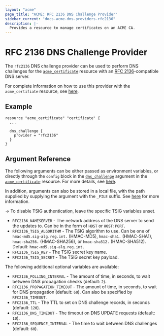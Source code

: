 ```yaml
---
layout: "acme"
page_title: "ACME: RFC 2136 DNS Challenge Provider"
sidebar_current: "docs-acme-dns-providers-rfc2136"
description: |-
  Provides a resource to manage certificates on an ACME CA.
---
```


# RFC 2136 DNS Challenge Provider

The `rfc2136` DNS challenge provider can be used to perform DNS challenges for
the [`acme_certificate`][resource-acme-certificate] resource with
an [RFC 2136][provider-service-page]-compatible DNS server.

[resource-acme-certificate]: /docs/providers/acme/r/certificate.html
[provider-service-page]: https://tools.ietf.org/html/rfc2136

For complete information on how to use this provider with the `acme_certifiate`
resource, see [here][resource-acme-certificate-dns-challenges].

[resource-acme-certificate-dns-challenges]: /docs/providers/acme/r/certificate.html#using-dns-challenges

## Example

```hcl
resource "acme_certificate" "certificate" {
  ...

  dns_challenge {
    provider = "rfc2136"
  }
}
```

## Argument Reference

The following arguments can be either passed as environment variables, or
directly through the `config` block in the
[`dns_challenge`][resource-acme-certificate-dns-challenge-arg] argument in the
[`acme_certificate`][resource-acme-certificate] resource. For more details, see
[here][resource-acme-certificate-dns-challenges].

[resource-acme-certificate-dns-challenge-arg]: /docs/providers/acme/r/certificate.html#dns_challenge

In addition, arguments can also be stored in a local file, with the path
supplied by supplying the argument with the `_FILE` suffix. See
[here][acme-certificate-file-arg-example] for more information.

[acme-certificate-file-arg-example]: /docs/providers/acme/r/certificate.html#using-variable-files-for-provider-arguments

-> To disable TSIG authentication, leave the specific TSIG variables unset.

* `RFC2136_NAMESERVER` - The network address of the DNS server to send the
  updates to. Can be in the form of `HOST` or `HOST:PORT`.
* `RFC2136_TSIG_ALGORITHM` - The TSIG algorithm to use. Can be one of
  `hmac-md5.sig-alg.reg.int.` (HMAC-MD5), `hmac-sha1.` (HMAC-SHA1),
  `hmac-sha256.` (HMAC-SHA256), or `hmac-sha512.` (HMAC-SHA512). Default:
  `hmac-md5.sig-alg.reg.int.`
* `RFC2136_TSIG_KEY` - The TSIG secret key name.
* `RFC2136_TSIG_SECRET` - The TSIG secret key payload.

The following additional optional variables are available:

* `RFC2136_POLLING_INTERVAL` - The amount of time, in seconds, to wait between
  DNS propagation checks (default: `2`).
* `RFC2136_PROPAGATION_TIMEOUT` - The amount of time, in seconds, to wait for DNS
  propagation (default: `60`). Can also be specified by `RFC2136_TIMEOUT`.
* `RFC2136_TTL` - The TTL to set on DNS challenge records, in seconds (default:
  `120`).
* `RFC2136_DNS_TIMEOUT` - The timeout on DNS UPDATE requests (default:
  `10`).
* `RFC2136_SEQUENCE_INTERVAL` - The time to wait between DNS challenges (default:
  `60`).
